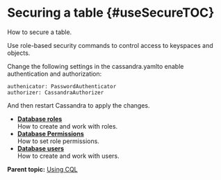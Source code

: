 # Securing a table {#useSecureTOC}

How to secure a table.

Use role-based security commands to control access to keyspaces and objects.

Change the following settings in the cassandra.yamlto enable authentication and authorization:

```
authenicator: PasswordAuthenticator
authorizer: CassandraAuthorizer
```

And then restart Cassandra to apply the changes.

-   **[Database roles](../../cql/cql_using/useSecureRoles.md)**  
How to create and work with roles.
-   **[Database Permissions](../../cql/cql_using/useSecurePermission.md)**  
 How to set role permissions.
-   **[Database users](../../cql/cql_using/useSecureUsers.md)**  
How to create and work with users.

**Parent topic:** [Using CQL](../../cql/cql_using/useAboutCQL.md)

